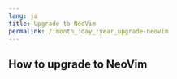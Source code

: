```yaml
---
lang: ja
title: Upgrade to NeoVim
permalink: /:month_:day_:year_upgrade-neovim
---
```


## How to upgrade to NeoVim
